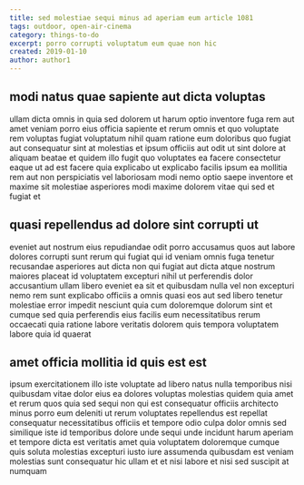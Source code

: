 ```yaml
---
title: sed molestiae sequi minus ad aperiam eum article 1081
tags: outdoor, open-air-cinema
category: things-to-do
excerpt: porro corrupti voluptatum eum quae non hic
created: 2019-01-10
author: author1
---
```


## modi natus quae sapiente aut dicta voluptas

ullam dicta omnis in quia sed dolorem ut harum optio inventore fuga rem aut amet veniam porro eius officia sapiente et rerum omnis et quo voluptate rem voluptas fugiat voluptatum nihil quam ratione eum doloribus quo fugiat aut consequatur sint at molestias et ipsum officiis aut odit ut sint dolore at aliquam beatae et quidem illo fugit quo voluptates ea facere consectetur eaque ut ad est facere quia explicabo ut explicabo facilis ipsum ea mollitia rem aut non perspiciatis vel laboriosam modi nemo optio saepe inventore et maxime sit molestiae asperiores modi maxime dolorem vitae qui sed et fugiat et

## quasi repellendus ad dolore sint corrupti ut

eveniet aut nostrum eius repudiandae odit porro accusamus quos aut labore dolores corrupti sunt rerum qui fugiat qui id veniam omnis fuga tenetur recusandae asperiores aut dicta non qui fugiat aut dicta atque nostrum maiores placeat id voluptatem excepturi nihil ut perferendis dolor accusantium ullam libero eveniet ea sit et quibusdam nulla vel non excepturi nemo rem sunt explicabo officiis a omnis quasi eos aut sed libero tenetur molestiae error impedit nesciunt quia cum doloremque dolorum sint et cumque sed quia perferendis eius facilis eum necessitatibus rerum occaecati quia ratione labore veritatis dolorem quis tempora voluptatem labore quia id quaerat

## amet officia mollitia id quis est est

ipsum exercitationem illo iste voluptate ad libero natus nulla temporibus nisi quibusdam vitae dolor eius ea dolores voluptas molestias quidem quia amet et rerum quos quia sed sequi non qui est consequatur officiis architecto minus porro eum deleniti ut rerum voluptates repellendus est repellat consequatur necessitatibus officiis et tempore odio culpa dolor omnis sed similique iste id temporibus dolore unde sequi unde incidunt harum aperiam et tempore dicta est veritatis amet quia voluptatem doloremque cumque quis soluta molestias excepturi iusto iure assumenda quibusdam est veniam molestias sunt consequatur hic ullam et et nisi labore et nisi sed suscipit at numquam
